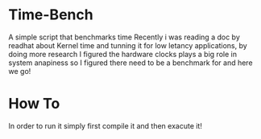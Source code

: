 # Time-Bench
A simple script that benchmarks time
Recently i was reading a doc by readhat about Kernel time and tunning it for low letancy applications, by doing more research I figured the hardware clocks plays a big role in system anapiness so I figured there need to be a benchmark for and here we go!

# How To
In order to run it simply first compile it and then exacute it!
